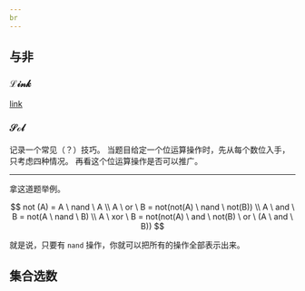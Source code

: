 ```yaml
---
br
---
```

## 与非

### $\mathcal{Link}$

[link](https://www.luogu.com.cn/problem/P3220)

### $\mathcal{Sol}$

记录一个常见（？）技巧。
当题目给定一个位运算操作时，先从每个数位入手，只考虑四种情况。
再看这个位运算操作是否可以推广。

---

拿这道题举例。

$$
not (A) = A \ nand \ A \\
A \ or \ B = not(not(A) \ nand \ not(B)) \\
A \ and \ B = not(A \ nand \ B) \\
A \ xor \ B = not(not(A) \ and \ not(B) \ or \ (A \ and \ B))
$$

就是说，只要有 `nand` 操作，你就可以把所有的操作全部表示出来。

## 集合选数
